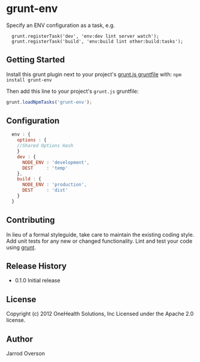 # grunt-env

Specify an ENV configuration as a task, e.g.

```
  grunt.registerTask('dev', 'env:dev lint server watch');
  grunt.registerTask('build', 'env:build lint other:build:tasks');

```

## Getting Started
Install this grunt plugin next to your project's [grunt.js gruntfile][getting_started] with: `npm install grunt-env`

Then add this line to your project's `grunt.js` gruntfile:

```javascript
grunt.loadNpmTasks('grunt-env');
```

[grunt]: http://gruntjs.com/
[getting_started]: https://github.com/gruntjs/grunt/blob/master/docs/getting_started.md

## Configuration

```js
  env : {
    options : {
 	//Shared Options Hash
    }
    dev : {
      NODE_ENV : 'development',
      DEST     : 'temp'
    },
    build : {
      NODE_ENV : 'production',
      DEST     : 'dist' 
    }
  }
```

## Contributing
In lieu of a formal styleguide, take care to maintain the existing coding style. Add unit tests for any new or changed functionality. Lint and test your code using [grunt][grunt].

## Release History

- 0.1.0 Initial release

## License

Copyright (c) 2012 OneHealth Solutions, Inc
Licensed under the Apache 2.0 license.

## Author

Jarrod Overson
